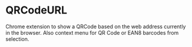 QRCodeURL
=========

Chrome extension to show a QRCode based on the web address currently in the browser. Also context menu for QR Code or EAN8 barcodes from selection.
